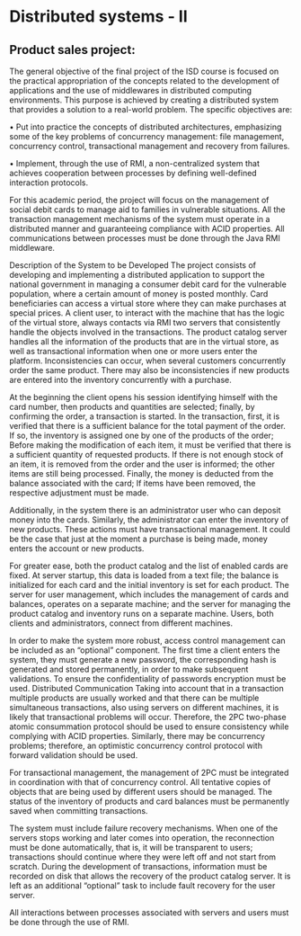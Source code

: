 # Distributed systems - II
## Product sales project: 
The general objective of the final project of the ISD course is focused on the practical appropriation of the concepts related to the development of applications and the use of middlewares in distributed computing environments. This purpose is achieved by creating a distributed system that provides a solution to a real-world problem. The specific objectives are:

• Put into practice the concepts of distributed architectures, emphasizing some of the key problems of concurrency management: file management, concurrency control, transactional management and recovery from failures.

• Implement, through the use of RMI, a non-centralized system that achieves cooperation between processes by defining well-defined interaction protocols.

For this academic period, the project will focus on the management of social debit cards to manage aid to families in vulnerable situations. All the transaction management mechanisms of the system must operate in a distributed manner and guaranteeing compliance with ACID properties. All communications between processes must be done through the Java RMI middleware.

Description of the System to be Developed The project consists of developing and implementing a distributed application to support the national government in managing a consumer debit card for the vulnerable population, where a certain amount of money is posted monthly. Card beneficiaries can access a virtual store where they can make purchases at special prices. A client user, to interact with the machine that has the logic of the virtual store, always contacts via RMI two servers that consistently handle the objects involved in the transactions. The product catalog server handles all the information of the products that are in the virtual store, as well as transactional information when one or more users enter the platform. Inconsistencies can occur, when several customers concurrently order the same product. There may also be inconsistencies if new products are entered into the inventory concurrently with a purchase.

At the beginning the client opens his session identifying himself with the card number, then products and quantities are selected; finally, by confirming the order, a transaction is started. In the transaction, first, it is verified that there is a sufficient balance for the total payment of the
order.
If so, the inventory is assigned one by one of the products of the order; Before making the modification of each item, it must be verified that there is a sufficient quantity of requested products. If there is not enough stock of an item, it is removed from the order and the user is informed; the other items are still being processed. Finally, the money is deducted from the balance associated with the card; If items have been removed, the respective adjustment must be made.

Additionally, in the system there is an administrator user who can deposit money into the cards. Similarly, the administrator can enter the inventory of new products. These actions must have transactional management. It could be the case that just at the moment a purchase is being made, money enters the account or new products.

For greater ease, both the product catalog and the list of enabled cards are fixed. At server startup, this data is loaded from a text file; the balance is initialized for each card and the initial inventory is set for each product. The server for user management, which includes the management of cards and balances, operates on a separate machine; and the server for managing the product catalog and inventory runs on a separate machine. Users, both clients and administrators, connect from different machines.

In order to make the system more robust, access control management can be included as an “optional” component. The first time a client enters the system, they must generate a new password, the corresponding hash is generated and stored permanently, in order to make subsequent validations. To ensure the confidentiality of passwords encryption must be used.
Distributed Communication
Taking into account that in a transaction multiple products are usually worked and that there can be multiple simultaneous transactions, also using servers on different machines, it is likely that transactional problems will occur. Therefore, the 2PC two-phase atomic consummation protocol should be used to ensure consistency while complying with ACID properties. Similarly, there may be concurrency problems; therefore, an optimistic concurrency control protocol with forward validation should be used.

For transactional management, the management of 2PC must be integrated in coordination with that of concurrency control. All tentative copies of objects that are being used by different users should be managed. The status of the inventory of products and card balances must be permanently saved when committing transactions.

The system must include failure recovery mechanisms. When one of the servers stops working and later comes into operation, the reconnection must be done automatically, that is, it will be transparent to users; transactions should continue where they were left off and not start from scratch. During the development of transactions, information must be recorded on disk that allows the recovery of the product catalog server. It is left as an additional “optional” task to include fault recovery for the user server.

All interactions between processes associated with servers and users must be done through the use of RMI.
